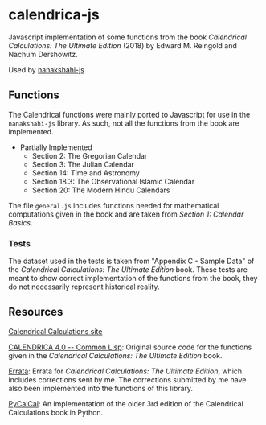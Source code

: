 # calendrica-js

Javascript implementation of some functions from the book *Calendrical Calculations: The Ultimate Edition* (2018) by Edward M. Reingold and Nachum Dershowitz.

Used by [nanakshahi-js](https://github.com/Sarabveer/nanakshahi-js)

## Functions

The Calendrical functions were mainly ported to Javascript for use in the `nanakshahi-js` library. As such, not all the functions from the book are implemented.

- Partially Implemented
  - Section 2: The Gregorian Calendar
  - Section 3: The Julian Calendar
  - Section 14: Time and Astronomy
  - Section 18.3: The Observational Islamic Calendar
  - Section 20: The Modern Hindu Calendars

The file `general.js` includes functions needed for mathematical computations given in the book and are taken from *Section 1: Calendar Basics*.

### Tests

The dataset used in the tests is taken from "Appendix C - Sample Data" of the *Calendrical Calculations: The Ultimate Edition* book. These tests are meant to show correct implementation of the functions from the book, they do not necessarily represent historical reality.

## Resources

[Calendrical Calculations site](https://www.cs.tau.ac.il/~nachum/calendar-book/index.shtml)

[CALENDRICA 4.0 -- Common Lisp](https://www.cambridge.org/download_file/972862): Original source code for the functions given in the *Calendrical Calculations: The Ultimate Edition* book.

[Errata](https://www.cs.tau.ac.il/~nachum/calendar-book/fourth-edition/errors.pdf): Errata for *Calendrical Calculations: The Ultimate Edition*, which includes corrections sent by me. The corrections submitted by me have also been implemented into the functions of this library.

[PyCalCal](https://github.com/espinielli/pycalcal): An implementation of the older 3rd edition of the Calendrical Calculations book in Python.
